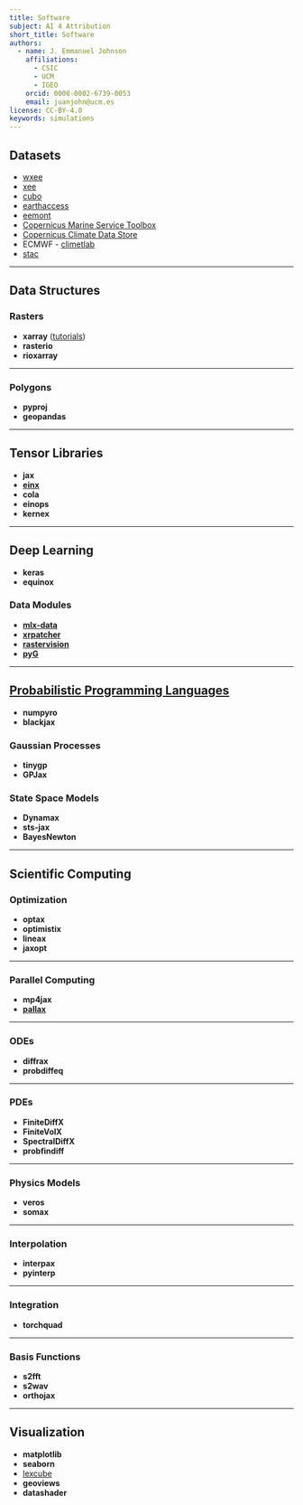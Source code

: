 ```yaml
---
title: Software
subject: AI 4 Attribution
short_title: Software
authors:
  - name: J. Emmanuel Johnson
    affiliations:
      - CSIC
      - UCM
      - IGEO
    orcid: 0000-0002-6739-0053
    email: juanjohn@ucm.es
license: CC-BY-4.0
keywords: simulations
---
```


## **Datasets**

* [wxee](https://github.com/aazuspan/wxee)
* [xee](https://github.com/google/Xee)
* [cubo](https://cubo.readthedocs.io/en/latest/index.html)
* [earthaccess](https://github.com/nsidc/earthaccess)
* [eemont](https://github.com/davemlz/eemont)
* [Copernicus Marine Service Toolbox](https://pypi.org/project/copernicusmarine/)
* [Copernicus Climate Data Store](https://cds.climate.copernicus.eu/api-how-to)
* ECMWF - [climetlab](https://climetlab.readthedocs.io/en/latest/)
* [stac](https://stacspec.org/en/about/datasets/)

***
## **Data Structures**

### **Rasters**

* **xarray** ([tutorials](https://tutorial.xarray.dev/))
* **rasterio**
* **rioxarray**

***
### **Polygons**

* **pyproj**
* **geopandas**

***
## **Tensor Libraries**

* **jax**
* [**einx**](https://github.com/fferflo/einx)
* **cola**
* **einops**
* **kernex**

*** 
## **Deep Learning**

* **keras**
* **equinox**

### Data Modules

* [**mlx-data**](https://github.com/ml-explore/mlx-data)
* [**xrpatcher**](https://github.com/jejjohnson/xrpatcher)
* [**rastervision**](https://github.com/azavea/raster-vision)
* [**pyG**](https://pytorch-geometric.readthedocs.io/en/latest/)

***
## [**Probabilistic Programming Languages**](./ppl.md)

* **numpyro**
* **blackjax**

### Gaussian Processes

* **tinygp**
* **GPJax**

### State Space Models

* **Dynamax**
* **sts-jax**
* **BayesNewton**

***
## Scientific Computing


### Optimization

* **optax**
* **optimistix**
* **lineax**
* **jaxopt**

***
### Parallel Computing

* **mp4jax**
* [**pallax**](https://jax.readthedocs.io/en/latest/pallas/index.html)

***
### ODEs

* **diffrax**
* **probdiffeq**

***
### PDEs

* **FiniteDiffX**
* **FiniteVolX**
* **SpectralDiffX**
* **probfindiff**

***
### Physics Models

* **veros**
* **somax**


***
### Interpolation

* **interpax**
* **pyinterp**

***
### Integration

* **torchquad**

***
### Basis Functions

* **s2fft**
* **s2wav**
* **orthojax**



***
## Visualization

* **matplotlib**
* **seaborn**
* [lexcube](https://github.com/msoechting/lexcube)
* **geoviews**
* **datashader**